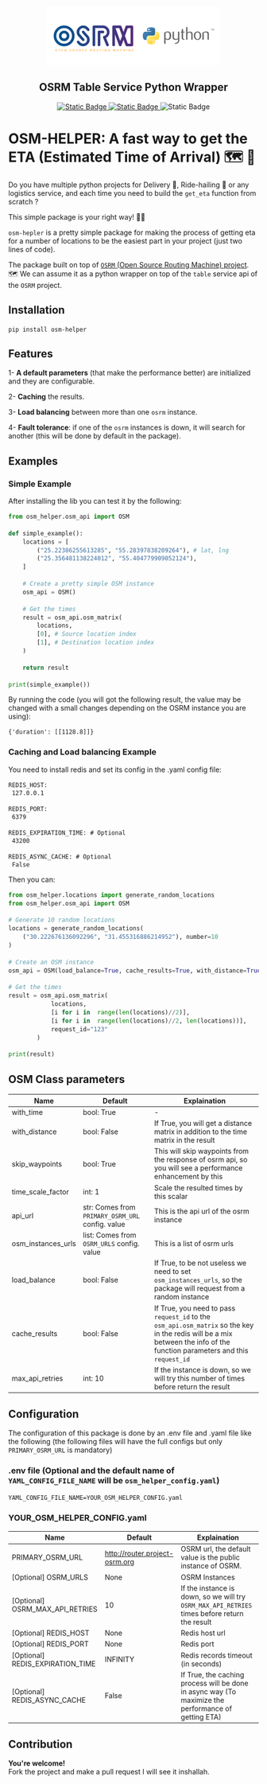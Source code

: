 <p align="center">
    <a href="#"><img src="https://github.com/mo-waseem/osm-helper/blob/main/osm_helper/docs/img/osrm_python.png" alt="OSRM Table service Python Wrapper" /></a><br/>
</p>
<h2 align="center">OSRM Table Service Python Wrapper</h2>
<p align="center">
  <a href="https://pypi.org/project/osm-helper/" target="_blank"><img alt="Static Badge" src="https://img.shields.io/badge/PyPi-v0.0.5-limegreen">
</a>
  <a href="https://www.python.org" target="_blank"><img alt="Static Badge" src="https://img.shields.io/badge/python-%5E3.8-limegreen">
</a>
	<img alt="Static Badge" src="https://img.shields.io/badge/license-MIT-limegreen">

</p>

# OSM-HELPER: A fast way to get the ETA (Estimated Time of Arrival)  🗺️ 🚀
Do you have multiple python projects for Delivery 🛵, Ride-hailing 🚗 or any logistics service, and each time you need to build the `get_eta` function from scratch ?

This simple package is your right way! 🚀🚀

`osm-hepler` is a pretty simple package for making the process of getting eta for a number of locations to be the easiest part in your project (just two lines of code).

The package built on top of  [`OSRM` (Open Source Routing Machine) project](https://project-osrm.org/). 🗺️
We can assume it as a python wrapper on top of the `table` service api of the `OSRM` project.  

## Installation  

```
pip install osm-helper
```

## Features

1- **A default parameters** (that make the performance better) are initialized and they are configurable.

2- **Caching** the results.

3- **Load balancing** between more than one `osrm` instance.

4- **Fault tolerance**: if one of the `osrm` instances is down, it will search for another (this will be done by default in the package). 

## Examples
### Simple Example
After installing the lib you can test it by the following:  

```python
from osm_helper.osm_api import OSM

def simple_example():
    locations = [
        ("25.22386255613285", "55.28397838209264"), # lat, lng
        ("25.356481138224012", "55.404779909052124"),
    ]

    # Create a pretty simple OSM instance
    osm_api = OSM()

    # Get the times
    result = osm_api.osm_matrix(
        locations,
        [0], # Source location index
        [1], # Destination location index
    )

    return result

print(simple_example())
```
By running the code (you will got the following result, the value may be changed with a small changes depending on the OSRM instance you are using):
```
{'duration': [[1128.8]]}
```

 ### Caching and Load balancing Example

 You need to install redis and set its config in the .yaml config file:
 ```
REDIS_HOST:
  127.0.0.1

REDIS_PORT:
  6379

REDIS_EXPIRATION_TIME: # Optional
  43200 

REDIS_ASYNC_CACHE: # Optional
  False
```

Then you can:  


```python
from osm_helper.locations import generate_random_locations
from osm_helper.osm_api import OSM

# Generate 10 random locations
locations = generate_random_locations(
    ("30.222676136092296", "31.455316886214952"), number=10
)

# Create an OSM instance
osm_api = OSM(load_balance=True, cache_results=True, with_distance=True)

# Get the times
result = osm_api.osm_matrix(
			locations,
			[i for i in  range(len(locations)//2)],
			[i for i in  range(len(locations)//2, len(locations))],
			request_id="123"
		)

print(result)
```
 ## OSM Class parameters
 | Name | Default | Explaination |
 |------|---------|--------------|
 |with_time|bool: True|-|
 |with_distance|bool: False|If True, you will get a distance matrix in addition to the time matrix in the result|
 |skip_waypoints|bool: True|This will skip waypoints from the response of osrm api, so you will see a performance enhancement by this|
 |time_scale_factor|int: 1|Scale the resulted times by this scalar|
 |api_url|str: Comes from `PRIMARY_OSRM_URL` config. value|This is the api url of the osrm instance|
 |osm_instances_urls|list: Comes from `OSRM_URLS` config. value|This is a list of osrm urls|
 |load_balance|bool: False|If True, to be not useless we need to set `osm_instances_urls`, so the package will request from a random instance|
 |cache_results|bool: False|If True, you need to pass `request_id` to the `osm_api.osm_matrix` so the key in the redis will be a mix between the info of the function parameters and this `request_id`|
 |max_api_retries|int: 10|If the instance is down, so we will try this number of times before return the result|  
 
## Configuration

The configuration of this package is done by an .env file and .yaml file like the following (the following files will have the full configs but only `PRIMARY_OSRM_URL` is mandatory)

### .env file (Optional and the default name of `YAML_CONFIG_FILE_NAME` will be `osm_helper_config.yaml`)
```
YAML_CONFIG_FILE_NAME=YOUR_OSM_HELPER_CONFIG.yaml
```
### YOUR_OSM_HELPER_CONFIG.yaml
| Name                 | Default   | Explaination |
| -------------------- | ------- |-------  |
| PRIMARY_OSRM_URL     | http://router.project-osrm.org         | OSRM url, the default value is the public instance of OSRM.         |       
| [Optional] OSRM_URLS               |  None       | OSRM Instances         |
| [Optional] OSRM_MAX_API_RETRIES | 10 | If the instance is down, so we will try `OSRM_MAX_API_RETRIES` times before return the result |
| [Optional] REDIS_HOST                     | None        | Redis host url         |
| [Optional] REDIS_PORT                    | None        | Redis port        |
| [Optional] REDIS_EXPIRATION_TIME                    |  INFINITY       | Redis records timeout (in seconds)         |
| [Optional] REDIS_ASYNC_CACHE                   | False        | If True, the caching process will be done in async way (To maximize the performance of getting ETA)          |


## Contribution

**You're welcome!**  
Fork the project and make a pull request I will see it inshallah.
